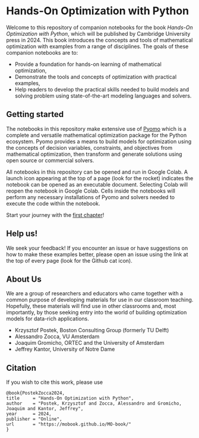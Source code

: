 # Hands-On Optimization with Python

Welcome to this repository of companion notebooks for the book *Hands-On Optimization with Python*, which will be published by Cambridge University press in 2024. This book introduces the concepts and tools of mathematical optimization with examples from a range of disciplines. The goals of these companion notebooks are to:

* Provide a foundation for hands-on learning of mathematical optimization,
* Demonstrate the tools and concepts of optimization with practical examples,
* Help readers to develop the practical skills needed to build models and solving problem using state-of-the-art modeling languages and solvers.

## Getting started

The notebooks in this repository make extensive use of [Pyomo](https://en.wikipedia.org/wiki/Pyomo) which is a complete and versatile mathematical optimization package for the Python ecosystem. Pyomo provides a means to build models for optimization using the concepts of decision variables, constraints, and objectives from mathematical optimization, then transform and generate solutions using open source or commercial solvers.

All notebooks in this repository can be opened and run in Google Colab. A launch icon appearing at the top of a page (look for the rocket) indicates the notebook can be opened as an executable document. Selecting Colab will reopen the notebook in Google Colab. Cells inside the notebooks will perform any necessary installations of Pyomo and solvers needed to execute the code within the notebook.

Start your journey with the [first chapter](/notebooks/01/01.00.md)!

## Help us!

We seek your feedback! If you encounter an issue or have suggestions on how to make these examples better, please open an issue using the link at the top of every page (look for the Github cat icon). 

## About Us

We are a group of researchers and educators who came together with a common purpose of developing materials for use in our classroom teaching. Hopefully, these materials will find use in other classrooms and, most importantly, by those seeking entry into the world of building optimization models for data-rich applications.

* Krzysztof Postek, Boston Consulting Group (formerly TU Delft)
* Alessandro Zocca, VU Amsterdam
* Joaquim Gromicho, ORTEC and the University of Amsterdam
* Jeffrey Kantor, University of Notre Dame

## Citation

If you wish to cite this work, please use

```
@book{PostekZocca2024,
title     = "Hands-On Optimization with Python",
author    = "Postek, Krzysztof and Zocca, Alessandro and Gromicho, Joaquim and Kantor, Jeffrey",
year      = 2024,
publisher = "Online",
url       = "https://mobook.github.io/MO-book/"
}
```
